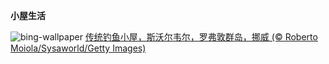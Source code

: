 
**小屋生活**

![bing-wallpaper](https://www.bing.com/th?id=OHR.LofotenRorbu_ZH-CN7790383976_1920x1080.jpg)
[传统钓鱼小屋，斯沃尔韦尔，罗弗敦群岛，挪威 (© Roberto Moiola/Sysaworld/Getty Images)](https://www.bing.com/search?q=%E6%96%AF%E6%B2%83%E5%B0%94%E9%9F%A6%E5%B0%94&amp;form=hpcapt&amp;mkt=zh-cn)
  